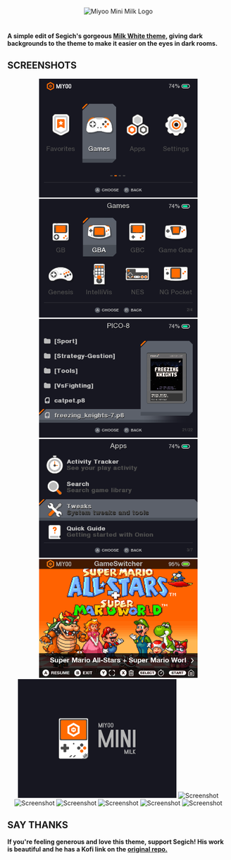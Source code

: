 &nbsp;

<div align="center"><img align="center" alt="Miyoo Mini Milk Logo" src="./assets/logo.png"></div>

#

**A simple edit of Segich's gorgeous [Milk White theme](https://github.com/SergeiBabko/miyoo-mini-milk-theme), giving dark backgrounds to the theme to make it easier on the eyes in dark rooms.**

## SCREENSHOTS
<div align="center">
    <img alt="Screenshot" src="assets/screenshots/1.png" width="360px" height="270px">
    <img alt="Screenshot" src="assets/screenshots/2.png" width="360px" height="270px">
    <img alt="Screenshot" src="assets/screenshots/3.png" width="360px" height="270px">
    <img alt="Screenshot" src="assets/screenshots/4.png" width="360px" height="270px">
    <img alt="Screenshot" src="assets/screenshots/5.png" width="360px" height="270px">
    <img alt="Screenshot" src="assets/screenshots/6.png" width="360px" height="270px">
    <img alt="Screenshot" src="assets/screenshots/7.png" width="360px" height="270px">
    <img alt="Screenshot" src="assets/screenshots/8.png" width="360px" height="270px">
    <img alt="Screenshot" src="assets/screenshots/9.png" width="360px" height="270px">
    <img alt="Screenshot" src="assets/screenshots/10.png" width="360px" height="270px">
    <img alt="Screenshot" src="assets/screenshots/11.png" width="360px" height="270px">
    <img alt="Screenshot" src="assets/screenshots/12.png" width="360px" height="270px">
</div>

## SAY THANKS

**If you're feeling generous and love this theme, support Segich! His work is beautiful and he has a Kofi link on the [original repo.](https://github.com/SergeiBabko/miyoo-mini-milk-theme)**
